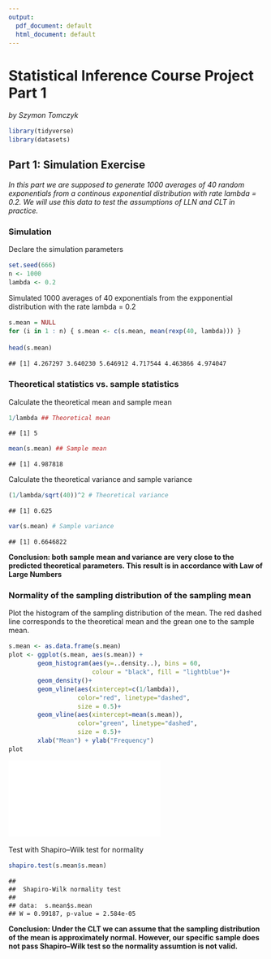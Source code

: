 ```yaml
---
output:
  pdf_document: default
  html_document: default
---
```

# Statistical Inference Course Project Part 1
_by Szymon Tomczyk_


```r
library(tidyverse)
library(datasets)
```

## Part 1: Simulation Exercise 
_In this part we are supposed to generate 1000 averages of 40 random exponentials from a continous exponential distribution with rate lambda = 0.2. We will use this data to test the assumptions of LLN and CLT in practice._

### Simulation
Declare the simulation parameters

```r
set.seed(666)
n <- 1000
lambda <- 0.2
```

Simulated 1000 averages of 40 exponentials from the expponential distribution with the rate lambda = 0.2

```r
s.mean = NULL
for (i in 1 : n) { s.mean <- c(s.mean, mean(rexp(40, lambda))) }

head(s.mean)
```

```
## [1] 4.267297 3.640230 5.646912 4.717544 4.463866 4.974047
```

### Theoretical statistics vs. sample statistics
Calculate the theoretical mean and sample mean

```r
1/lambda ## Theoretical mean
```

```
## [1] 5
```

```r
mean(s.mean) ## Sample mean
```

```
## [1] 4.987818
```
Calculate the theoretical variance and sample variance

```r
(1/lambda/sqrt(40))^2 # Theoretical variance
```

```
## [1] 0.625
```

```r
var(s.mean) # Sample variance
```

```
## [1] 0.6646822
```

__Conclusion: both sample mean and variance are very close to the predicted theoretical parameters. This result is in accordance with Law of Large Numbers__

### Normality of the sampling distribution of the sampling mean
Plot the histogram of the sampling distribution of the mean. The red dashed line corresponds to the theoretical mean and the grean one to the sample mean. 
 

```r
s.mean <- as.data.frame(s.mean)
plot <- ggplot(s.mean, aes(s.mean)) + 
        geom_histogram(aes(y=..density..), bins = 60, 
                       colour = "black", fill = "lightblue")+
        geom_density()+
        geom_vline(aes(xintercept=c(1/lambda)),  
                   color="red", linetype="dashed", 
                   size = 0.5)+ 
        geom_vline(aes(xintercept=mean(s.mean)),  
                   color="green", linetype="dashed", 
                   size = 0.5)+ 
        xlab("Mean") + ylab("Frequency")
plot
```

![](IS_final_assignment_part1_files/figure-latex/unnamed-chunk-6-1.pdf)<!-- --> 

Test with Shapiro–Wilk test for normality

```r
shapiro.test(s.mean$s.mean)
```

```
## 
## 	Shapiro-Wilk normality test
## 
## data:  s.mean$s.mean
## W = 0.99187, p-value = 2.584e-05
```
__Conclusion: Under the CLT we can assume that the sampling distribution of the mean is approximately normal. However, our specific sample does not pass Shapiro–Wilk test so the normality assumtion is not valid.__
